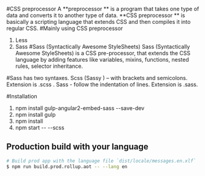 #CSS preprocessor
  A **preprocessor **  is a program that takes one type of data  and converts it to another type of data. 
  **CSS preprocessor ** is basically a scripting language that extends CSS and then compiles it into regular CSS.
#Mainly using CSS preprocessor 
1.	Less
2.	Sass
#Sass (Syntactically Awesome StyleSheets)
Sass (Syntactically Awesome StyleSheets)   is a CSS pre-processor, that  extends the CSS language by adding features like variables, mixins, functions, nested rules, selector inheritance.

#Sass has two syntaxes.
Scss (Sassy ) –   with  brackets and semicolons. Extension is .scss .
Sass -   follow the indentation of  lines. Extension is  .sass.

#Installation
1.	npm install gulp-angular2-embed-sass --save-dev
2.	npm install gulp
3.	npm install
4.	npm start -- --scss




## Production build with your language

```bash
# Build prod app with the language file `dist/locale/messages.en.xlf`
$ npm run build.prod.rollup.aot -- --lang en
```












